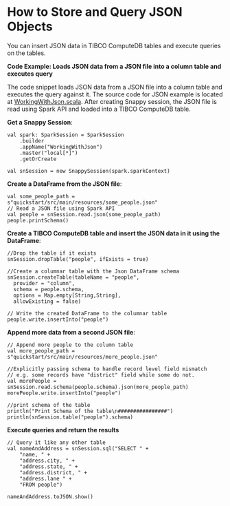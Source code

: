<a id="howto-JSON"></a>
# How to Store and Query JSON Objects

You can insert JSON data in TIBCO ComputeDB tables and execute queries on the tables.

**Code Example: Loads JSON data from a JSON file into a column table and executes query**

The code snippet loads JSON data from a JSON file into a column table and executes the query against it.
The source code for JSON example is located at [WorkingWithJson.scala](https://github.com/SnappyDataInc/snappydata/blob/master/examples/src/main/scala/org/apache/spark/examples/snappydata/WorkingWithJson.scala). After creating Snappy session, the JSON file is read using Spark API and loaded into a TIBCO ComputeDB table.

**Get a Snappy Session**:

```pre
val spark: SparkSession = SparkSession
    .builder
    .appName("WorkingWithJson")
    .master("local[*]")
    .getOrCreate

val snSession = new SnappySession(spark.sparkContext)
```

**Create a DataFrame from the JSON file**:

```pre
val some_people_path = s"quickstart/src/main/resources/some_people.json"
// Read a JSON file using Spark API
val people = snSession.read.json(some_people_path)
people.printSchema()
```

**Create a TIBCO ComputeDB table and insert the JSON data in it using the DataFrame**:

```pre
//Drop the table if it exists
snSession.dropTable("people", ifExists = true)

//Create a columnar table with the Json DataFrame schema
snSession.createTable(tableName = "people",
  provider = "column",
  schema = people.schema,
  options = Map.empty[String,String],
  allowExisting = false)

// Write the created DataFrame to the columnar table
people.write.insertInto("people")
```

**Append more data from a second JSON file**:

```pre
// Append more people to the column table
val more_people_path = s"quickstart/src/main/resources/more_people.json"

//Explicitly passing schema to handle record level field mismatch
// e.g. some records have "district" field while some do not.
val morePeople = snSession.read.schema(people.schema).json(more_people_path)
morePeople.write.insertInto("people")

//print schema of the table
println("Print Schema of the table\n################")
println(snSession.table("people").schema)
```

**Execute queries and return the results**
```pre
// Query it like any other table
val nameAndAddress = snSession.sql("SELECT " +
    "name, " +
    "address.city, " +
    "address.state, " +
    "address.district, " +
    "address.lane " +
    "FROM people")

nameAndAddress.toJSON.show()
```
